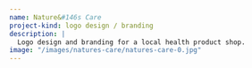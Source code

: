 ```yaml
---
name: Nature&#146s Care
project-kind: logo design / branding
description: |
  Logo design and branding for a local health product shop.
image: "/images/natures-care/natures-care-0.jpg"
---
```

